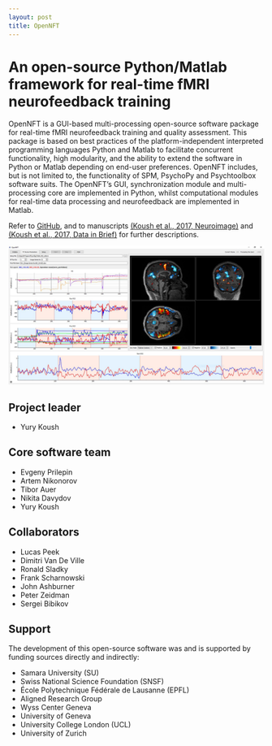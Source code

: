 ```yaml
---
layout: post
title: OpenNFT
---
```


# An open-source Python/Matlab framework for real-time fMRI neurofeedback training

OpenNFT is a GUI-based multi-processing open-source software package for real-time fMRI neurofeedback training and quality assessment. 
This package is based on best practices of the platform-independent interpreted programming languages Python and Matlab to facilitate 
concurrent functionality, high modularity, and the ability to extend the software in Python or Matlab depending on end-user preferences. 
OpenNFT includes, but is not limited to, the functionality of SPM, PsychoPy and Psychtoolbox software suits. The OpenNFT’s GUI, 
synchronization module and multi-processing core are implemented in Python, whilst computational modules for real-time data processing 
and neurofeedback are implemented in Matlab. 

Refer to [GitHub](https://github.com/OpenNFT/OpenNFT), and to manuscripts
[(Koush et al., 2017, Neuroimage)](http://www.sciencedirect.com/science/article/pii/S1053811917305050)
and [(Koush et al., 2017, Data in Brief)](http://www.sciencedirect.com/science/article/pii/S2352340917303517)
for further descriptions.

<img src="public/img/koush2017_fig5_small.png" style="..." width="800" />

## Project leader
- Yury Koush

## Core software team
- Evgeny Prilepin
- Artem Nikonorov
- Tibor Auer
- Nikita Davydov
- Yury Koush

## Collaborators
- Lucas Peek
- Dimitri Van De Ville
- Ronald Sladky
- Frank Scharnowski
- John Ashburner
- Peter Zeidman
- Sergei Bibikov

## Support
The development of this open-source software was and is supported by funding sources directly and indirectly:
- Samara University (SU)
- Swiss National Science Foundation (SNSF)
- École Polytechnique Fédérale de Lausanne (EPFL)
- Aligned Research Group 
- Wyss Center Geneva
- University of Geneva
- University College London (UCL)
- University of Zurich
